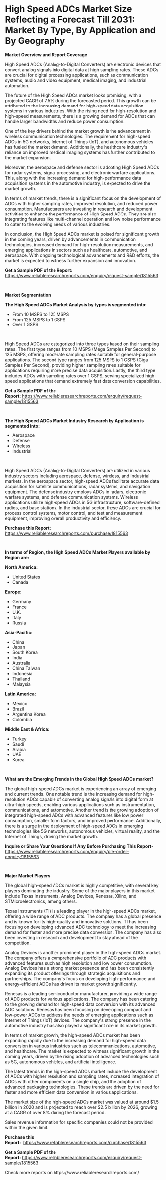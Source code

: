 <p><h1>High Speed ADCs Market Size Reflecting a Forecast Till 2031: Market By Type, By Application and By Geography</h1></p><p><strong>Market Overview and Report Coverage</strong></p>
<p><p>High Speed ADCs (Analog-to-Digital Converters) are electronic devices that convert analog signals into digital data at high sampling rates. These ADCs are crucial for digital processing applications, such as communication systems, audio and video equipment, medical imaging, and industrial automation. </p><p>The future of the High Speed ADCs market looks promising, with a projected CAGR of 7.5% during the forecasted period. This growth can be attributed to the increasing demand for high-speed data acquisition systems in various industries. With the rising need for high-resolution and high-speed measurements, there is a growing demand for ADCs that can handle larger bandwidths and reduce power consumption.</p><p>One of the key drivers behind the market growth is the advancement in wireless communication technologies. The requirement for high-speed ADCs in 5G networks, Internet of Things (IoT), and autonomous vehicles has fueled the market demand. Additionally, the healthcare industry's reliance on improved medical imaging systems has further contributed to the market expansion.</p><p>Moreover, the aerospace and defense sector is adopting High Speed ADCs for radar systems, signal processing, and electronic warfare applications. This, along with the increasing demand for high-performance data acquisition systems in the automotive industry, is expected to drive the market growth.</p><p>In terms of market trends, there is a significant focus on the development of ADCs with higher sampling rates, improved resolution, and reduced power consumption. Manufacturers are investing in research and development activities to enhance the performance of High Speed ADCs. They are also integrating features like multi-channel operation and low noise performance to cater to the evolving needs of various industries.</p><p>In conclusion, the High Speed ADCs market is poised for significant growth in the coming years, driven by advancements in communication technologies, increased demand for high-resolution measurements, and emerging applications in sectors such as healthcare, automotive, and aerospace. With ongoing technological advancements and R&D efforts, the market is expected to witness further expansion and innovation.</p></p>
<p><strong>Get a Sample PDF of the Report:</strong> <a href="https://www.reliableresearchreports.com/enquiry/request-sample/1815563">https://www.reliableresearchreports.com/enquiry/request-sample/1815563</a></p>
<p>&nbsp;</p>
<p><strong>Market Segmentation</strong></p>
<p><strong>The High Speed ADCs Market Analysis by types is segmented into:</strong></p>
<p><ul><li>From 10 MSPS to 125 MSPS</li><li>From 125 MSPS to 1 GSPS</li><li>Over 1 GSPS</li></ul></p>
<p>&nbsp;</p>
<p><p>High Speed ADCs are categorized into three types based on their sampling rates. The first type ranges from 10 MSPS (Mega Samples Per Second) to 125 MSPS, offering moderate sampling rates suitable for general-purpose applications. The second type ranges from 125 MSPS to 1 GSPS (Giga Samples Per Second), providing higher sampling rates suitable for applications requiring more precise data acquisition. Lastly, the third type includes ADCs with sampling rates over 1 GSPS, serving specialized high-speed applications that demand extremely fast data conversion capabilities.</p></p>
<p><strong>Get a Sample PDF of the Report:</strong>&nbsp;<a href="https://www.reliableresearchreports.com/enquiry/request-sample/1815563">https://www.reliableresearchreports.com/enquiry/request-sample/1815563</a></p>
<p>&nbsp;</p>
<p><strong>The High Speed ADCs Market Industry Research by Application is segmented into:</strong></p>
<p><ul><li>Aerospace</li><li>Defense</li><li>Wireless</li><li>Industrial</li></ul></p>
<p>&nbsp;</p>
<p><p>High Speed ADCs (Analog-to-Digital Converters) are utilized in various industry sectors including aerospace, defense, wireless, and industrial markets. In the aerospace sector, high-speed ADCs facilitate accurate data acquisition for satellite communications, radar systems, and navigation equipment. The defense industry employs ADCs in radars, electronic warfare systems, and defense communication systems. Wireless applications utilize high-speed ADCs in 5G infrastructure, software-defined radios, and base stations. In the industrial sector, these ADCs are crucial for process control systems, motor control, and test and measurement equipment, improving overall productivity and efficiency.</p></p>
<p><strong>Purchase this Report:</strong>&nbsp; <a href="https://www.reliableresearchreports.com/purchase/1815563">https://www.reliableresearchreports.com/purchase/1815563</a></p>
<p>&nbsp;</p>
<p><strong>In terms of Region, the High Speed ADCs Market Players available by Region are:</strong></p>
<p>
    <p> <strong> North America: </strong>
        <ul>
            <li>United States</li>
            <li>Canada</li>
        </ul>
        </p> 
    <p> <strong> Europe: </strong>
        <ul>
            <li>Germany</li>
            <li>France</li>
            <li>U.K.</li>
            <li>Italy</li>
            <li>Russia</li>
        </ul>
        </p> 
    <p> <strong> Asia-Pacific: </strong>
        <ul>
            <li>China</li>
            <li>Japan</li>
            <li>South Korea</li>
            <li>India</li>
            <li>Australia</li>
            <li>China Taiwan</li>
            <li>Indonesia</li>
            <li>Thailand</li>
            <li>Malaysia</li>
        </ul>
        </p> 
    <p> <strong> Latin America: </strong>
        <ul>
            <li>Mexico</li>
            <li>Brazil</li>
            <li>Argentina Korea</li>
            <li>Colombia</li>
        </ul>
        </p> 
    <p> <strong> Middle East & Africa: </strong>
        <ul>
            <li>Turkey</li>
            <li>Saudi</li>
            <li>Arabia</li>
            <li>UAE</li>
            <li>Korea</li>
        </ul>
    </p>
    </p>
<p>&nbsp;</p>
<p><strong>What are the Emerging Trends in the Global High Speed ADCs market?</strong></p>
<p><p>The global high-speed ADCs market is experiencing an array of emerging and current trends. One notable trend is the increasing demand for high-resolution ADCs capable of converting analog signals into digital form at ultra-high speeds, enabling various applications such as instrumentation, communications, and automotive. Another trend is the growing adoption of integrated high-speed ADCs with advanced features like low power consumption, smaller form factors, and improved performance. Additionally, there is a surge in the deployment of high-speed ADCs in emerging technologies like 5G networks, autonomous vehicles, virtual reality, and the Internet of Things, driving the market growth.</p></p>
<p><strong>Inquire or Share Your Questions If Any Before Purchasing This Report</strong>- <a href="https://www.reliableresearchreports.com/enquiry/pre-order-enquiry/1815563">https://www.reliableresearchreports.com/enquiry/pre-order-enquiry/1815563</a></p>
<p>&nbsp;</p>
<p><strong>Major Market Players</strong></p>
<p><p>The global high-speed ADCs market is highly competitive, with several key players dominating the industry. Some of the major players in this market include Texas Instruments, Analog Devices, Renesas, Xilinx, and STMicroelectronics, among others. </p><p>Texas Instruments (TI) is a leading player in the high-speed ADCs market, offering a wide range of ADC products. The company has a global presence and is known for its high-quality and innovative solutions. TI has been focusing on developing advanced ADC technology to meet the increasing demand for faster and more precise data conversion. The company has also been investing in research and development to stay ahead of the competition.</p><p>Analog Devices is another prominent player in the high-speed ADCs market. The company offers a comprehensive portfolio of ADC products with advanced features such as high resolution and low power consumption. Analog Devices has a strong market presence and has been consistently expanding its product offerings through strategic acquisitions and partnerships. The company's focus on developing high-performance and energy-efficient ADCs has driven its market growth significantly.</p><p>Renesas is a leading semiconductor manufacturer, providing a wide range of ADC products for various applications. The company has been catering to the growing demand for high-speed data conversion with its advanced ADC solutions. Renesas has been focusing on developing compact and low-power ADCs to address the needs of emerging applications such as Internet of Things (IoT) devices. The company's strong presence in the automotive industry has also played a significant role in its market growth.</p><p>In terms of market growth, the high-speed ADCs market has been expanding rapidly due to the increasing demand for high-speed data conversion in various industries such as telecommunications, automotive, and healthcare. The market is expected to witness significant growth in the coming years, driven by the rising adoption of advanced technologies such as 5G, autonomous vehicles, and artificial intelligence.</p><p>The latest trends in the high-speed ADCs market include the development of ADCs with higher resolution and sampling rates, increased integration of ADCs with other components on a single chip, and the adoption of advanced packaging technologies. These trends are driven by the need for faster and more efficient data conversion in various applications.</p><p>The market size of the high-speed ADCs market was valued at around $1.5 billion in 2020 and is projected to reach over $2.5 billion by 2026, growing at a CAGR of over 8% during the forecast period.</p><p>Sales revenue information for specific companies could not be provided within the given limit.</p></p>
<p><strong>Purchase this Report:</strong>&nbsp;&nbsp;<a href="https://www.reliableresearchreports.com/purchase/1815563">https://www.reliableresearchreports.com/purchase/1815563</a></p>
<p></p>
<p><strong>Get a Sample PDF of the Report:</strong>&nbsp;<a href="https://www.reliableresearchreports.com/enquiry/request-sample/1815563">https://www.reliableresearchreports.com/enquiry/request-sample/1815563</a></p>
<p>Check more reports on https://www.reliableresearchreports.com/</p>